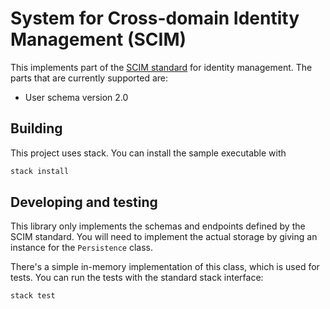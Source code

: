 # System for Cross-domain Identity Management (SCIM)

This implements part of the [SCIM standard](http://www.simplecloud.info)
for identity management. The parts that are currently supported are:

 * User schema version 2.0

## Building

This project uses stack. You can install the sample executable with

```sh
stack install
```

## Developing and testing

This library only implements the schemas and endpoints defined by the
SCIM standard. You will need to implement the actual storage by giving
an instance for the `Persistence` class.

There's a simple in-memory implementation of this class, which is used
for tests. You can run the tests with the standard stack interface:

```sh
stack test
```